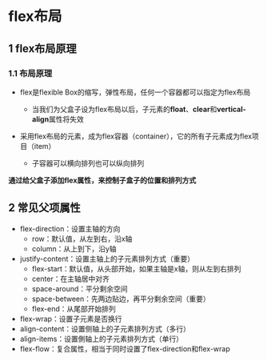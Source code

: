 # flex布局

## 1 flex布局原理

### 1.1 布局原理

- flex是flexible Box的缩写，弹性布局，任何一个容器都可以指定为flex布局
  - 当我们为父盒子设为flex布局以后，子元素的**float**、**clear**和**vertical-align**属性将失效

- 采用flex布局的元素，成为flex容器（container），它的所有子元素成为flex项目（item）
  - 子容器可以横向排列也可以纵向排列

**通过给父盒子添加flex属性，来控制子盒子的位置和排列方式**

## 2 常见父项属性

- flex-direction：设置主轴的方向
  - row：默认值，从左到右，沿x轴
  - column：从上到下，沿y轴
- justify-content：设置主轴上的子元素排列方式（重要）
  - flex-start：默认值，从头部开始，如果主轴是x轴，则从左到右排列
  - center：在主轴居中对齐
  - space-around：平分剩余空间
  - space-between：先两边贴边，再平分剩余空间（重要）
  - flex-end：从尾部开始排列
- flex-wrap：设置子元素是否换行
- align-content：设置侧轴上的子元素排列方式（多行）
- align-items：设置側轴上的子元素排列方式（单行）
- flex-flow：复合属性，相当于同时设置了flex-direction和flex-wrap